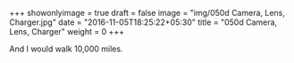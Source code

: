 +++
showonlyimage = true
draft = false
image = "img/050d Camera, Lens, Charger.jpg"
date = "2016-11-05T18:25:22+05:30"
title = "050d Camera, Lens, Charger"
weight = 0
+++

And I would walk 10,000 miles.

